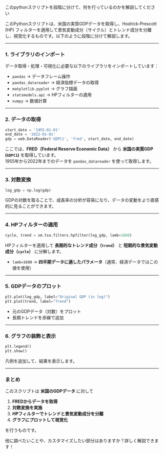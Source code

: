 このpythonスクリプトを段階に分けて、何を行っているのかを解説してください

このPythonスクリプトは、米国の実質GDPデータを取得し、Hodrick-Prescott (HP) フィルターを適用して景気変動成分（サイクル）とトレンド成分を分離し、視覚化するものです。以下のように段階に分けて解説します。

---

### **1. ライブラリのインポート**
データ取得・処理・可視化に必要な以下のライブラリをインポートしています：
- `pandas` → データフレーム操作
- `pandas_datareader` → 経済指標データの取得
- `matplotlib.pyplot` → グラフ描画
- `statsmodels.api` → HPフィルターの適用
- `numpy` → 数値計算

---

### **2. データの取得**
```python
start_date = '1955-01-01'
end_date = '2022-01-01'
gdp = web.DataReader('GDPC1', 'fred', start_date, end_date)
```
ここでは、**FRED（Federal Reserve Economic Data）** から **米国の実質GDP (`GDPC1`)** を取得しています。  
1955年から2022年までのデータを `pandas_datareader` を使って取得します。

---

### **3. 対数変換**
```python
log_gdp = np.log(gdp)
```
GDPの対数を取ることで、成長率の分析が容易になり、データの変動をより直感的に見ることができます。

---

### **4. HPフィルターの適用**
```python
cycle, trend = sm.tsa.filters.hpfilter(log_gdp, lamb=1600)
```
HPフィルターを適用して **長期的なトレンド成分（`trend`）** と **短期的な景気変動成分（`cycle`）** に分解します。  
- `lamb=1600` → **四半期データに適したパラメータ**（通常、経済データではこの値を使用）

---

### **5. GDPデータのプロット**
```python
plt.plot(log_gdp, label="Original GDP (in log)")
plt.plot(trend, label="Trend")
```
- 元のGDPデータ（対数）をプロット
- 長期トレンドを赤線で追加

---

### **6. グラフの装飾と表示**
```python
plt.legend()
plt.show()
```
凡例を追加して、結果を表示します。

---

### **まとめ**
このスクリプトは **米国のGDPデータ** に対して
1. **FREDからデータを取得**
2. **対数変換を実施**
3. **HPフィルターでトレンドと景気変動成分を分離**
4. **グラフにプロットして視覚化**

を行うものです。

他に調べたいことや、カスタマイズしたい部分はありますか？詳しく解説できます！
